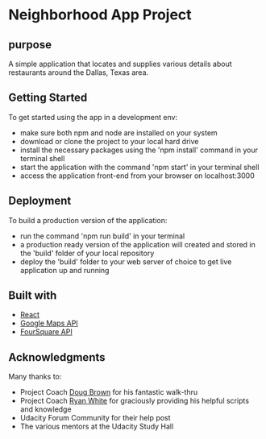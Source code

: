 # Neighborhood App Project

## purpose
A simple application that locates and supplies various details about restaurants around the Dallas, Texas area.

## Getting Started

To get started using the app in a development env:

* make sure both npm and node are installed on your system
* download or clone the project to your local hard drive
* install the necessary packages using the 'npm install' command in your terminal shell
* start the application with the command 'npm start' in your terminal shell
* access the application front-end from your browser on localhost:3000

## Deployment
To build a production version of the application:

* run the command 'npm run build' in your terminal
* a production ready version of the application will created and stored in the 'build' folder of your local repository
* deploy the 'build' folder to your web server of choice to get live application up and running

## Built with

* [React](https://reactjs.org/)
* [Google Maps API](https://developers.google.com/maps/documentation/)
* [FourSquare API](https://developer.foursquare.com/)

## Acknowledgments

Many thanks to:

* Project Coach [Doug Brown](https://github.com/thefinitemonkey) for his fantastic walk-thru
* Project Coach [Ryan White](https://ryanwaite.info/) for graciously providing his helpful scripts and knowledge
* Udacity Forum Community for their help post
* The various mentors at the Udacity Study Hall
